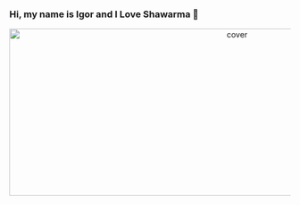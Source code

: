 ### Hi, my name is Igor and I Love Shawarma 🌯



<div align="center">
<img width="800pxl" height = "300pxl" src="https://www.google.com/url?sa=i&url=https%3A%2F%2Fgiphy.com%2Fstickers%2Fshawarma-lazeez-skPbTSWA7CTEVGA6AN&psig=AOvVaw1zLPaTq-9Upzw4UnTnH8T0&ust=1668118930217000&source=images&cd=vfe&ved=0CBAQjRxqFwoTCIC5pbqRovsCFQAAAAAdAAAAABA6" alt="cover" />
</div>
